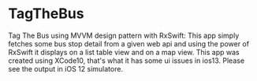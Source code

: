 # TagTheBus
Tag The Bus using MVVM design pattern with RxSwift:
This app simply fetches some bus stop detail from a given web api and using the power of RxSwift it displays on a list table view and on a map view. 
This app was created using XCode10, that's what it has some ui issues in ios13. Please see the output in iOS 12 simulatore.
